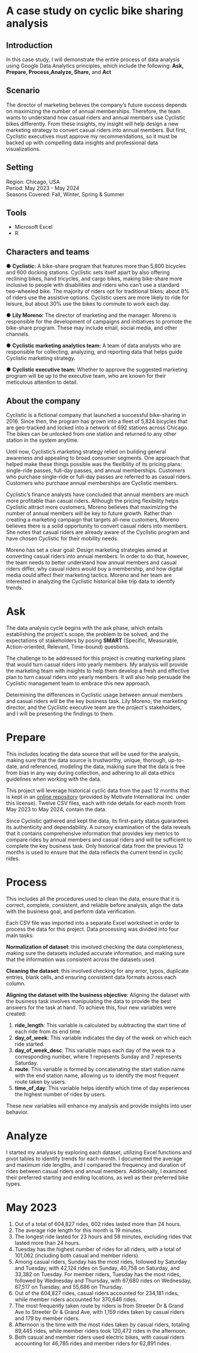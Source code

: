 # A case study on cyclic bike sharing analysis

## Introduction

In this case study, I will demonstrate the entire process of data analysis using Google Data Analytics principles, which include the following: 
**Ask, Prepare, Process,Analyze, Share,** and **Act**

## Scenario

The director of marketing believes the company’s future success depends on maximizing the number of annual memberships. Therefore, the team wants to understand how casual riders and annual members use Cyclistic bikes differently. 
From these insights, my insight will help design a new marketing strategy to convert casual riders into annual members. But first, Cyclistic executives must approve my recommendations, so it must be backed up with compelling data insights and professional data visualizations.

## Setting

Region: Chicago, USA  
Period: May 2023 - May 2024  
Seasons Covered: Fall, Winter, Spring & Summer

## Tools

- Microsoft Excel
- R

## Characters and teams
● **Cyclistic:** A bike-share program that features more than 5,800 bicycles and 600
docking stations. Cyclistic sets itself apart by also offering reclining bikes, hand
tricycles, and cargo bikes, making bike-share more inclusive to people with disabilities
and riders who can’t use a standard two-wheeled bike. The majority of riders opt for
traditional bikes; about 8% of riders use the assistive options. Cyclistic users are more
likely to ride for leisure, but about 30% use the bikes to commute to work each day.

● **Lily Moreno:** The director of marketing and the manager. Moreno is responsible for
the development of campaigns and initiatives to promote the bike-share program.
These may include email, social media, and other channels.

● **Cyclistic marketing analytics team:** A team of data analysts who are responsible for
collecting, analyzing, and reporting data that helps guide Cyclistic marketing strategy.

● **Cyclistic executive team:** Whether to approve the suggested marketing program will be up to the executive team, 
who are known for their meticulous attention to detail.

## About the company

Cyclistic is a fictional company that launched a successful bike-sharing in 2016. Since then, the program has grown into a fleet of 5,824 bicycles that are geo-tracked and locked into a network of 692 stations across Chicago. The bikes can be unlocked from one station and returned to any other station in the system anytime. 

Until now, Cyclistic’s marketing strategy relied on building general awareness and appealing to broad consumer segments. One approach that helped make these things possible was the flexibility of its pricing plans: single-ride passes, full-day passes, and annual memberships. Customers who purchase single-ride or full-day passes are referred to as casual riders. Customers who purchase annual memberships are Cyclistic members.

Cyclistic’s finance analysts have concluded that annual members are much more profitable than casual riders. Although the pricing flexibility helps Cyclistic attract more customers, Moreno believes that maximizing the number of annual members will be key to future growth. Rather than creating a marketing campaign that targets all-new customers, Moreno believes there is a solid opportunity to convert casual riders into members. She notes that casual riders
are already aware of the Cyclistic program and have chosen Cyclistic for their mobility needs.

Moreno has set a clear goal: Design marketing strategies aimed at converting casual riders into annual members. In order to do that, however, the team needs to better understand how annual members and casual riders differ, why casual riders would buy a membership, and how digital media could affect their marketing tactics. Moreno and her team are interested in analyzing the Cyclistic historical bike trip data to identify trends.

# Ask

The data analysis cycle begins with the ask phase, which entails establishing the project's scope, the problem to be solved, and the expectations of stakeholders by posing **SMART** (Specific, Measurable, Action-oriented, Relevant, Time-bound) questions.

The challenge to be addressed for this project is creating marketing plans that would turn casual riders into yearly members. My analysis will provide the marketing team with insights to help them develop a fresh and effective plan to turn casual riders into yearly members. It will also help persuade the Cyclistic management team to embrace this new approach.  

Determining the differences in Cyclistic usage between annual members and casual riders will be the key business task. Lily Moreno, the marketing director, and the Cyclistic executive team are the project's stakeholders, and I will be presenting the findings to them.

# Prepare

This includes locating the data source that will be used for the analysis, making sure that the data source is trustworthy, unique, thorough, up-to-date, and referenced, modeling the data, making sure that the data is free from bias in any way during collection, and adhering to all data ethics guidelines when working with the data.

This project will leverage historical cyclic data from the past 12 months that is kept in an [online repository](https://divvy-tripdata.s3.amazonaws.com/index.html) (provided by Motivate International Inc. under this license). Twelve CSV files, each with ride details for each month from May 2023 to May 2024, contain the data.

Since Cyclistic gathered and kept the data, its first-party status guarantees its authenticity and dependability. A cursory examination of the data reveals that it contains comprehensive information that provides key metrics to compare rides by annual members and casual riders and will be sufficient to complete the key business task. Only historical data from the previous 12 months is used to ensure that the data reflects the current trend in cyclic rides.

# Process

This includes all the procedures used to clean the data, ensure that it is correct, complete, consistent, and reliable before analysis, align the data with the business goal, and perform data verification.

Each CSV file was imported into a separate Excel worksheet in order to process the data for this project. Data processing was divided into four main tasks:

**Normalization of dataset**: this involved checking the data completeness, making sure the datasets included accurate information, and making sure that the information was consistent across the datasets used.

**Cleaning the dataset**: this involved checking for any error, typos, duplicate entries, blank cells, and ensuring consistent data formats across each column.

**Aligning the dataset with the business objective**: Aligning the dataset with the business task involves manipulating the data to provide the best answers for the task at hand. To achieve this, four new variables were created:

1. **ride_length**: This variable is calculated by subtracting the start time of each ride from its end time.
2. **day_of_week**: This variable indicates the day of the week on which each ride started.
3. **day_of_week_desc**: This variable maps each day of the week to a corresponding number, where 1 represents Sunday and 7 represents Saturday.
4. **route**: This variable is formed by concatenating the start station name with the end station name, allowing us to identify the most frequent route taken by users.
5. **time_of_day**: This variable helps identify which time of day experiences the highest number of rides by users.

These new variables will enhance my analysis and provide insights into user behavior.

# Analyze

I started my analysis by exploring each dataset, utilizing Excel functions and pivot tables to identify trends for each month. I documented the average and maximum ride lengths, and I compared the frequency and duration of rides between casual riders and annual members. Additionally, I examined their preferred starting and ending locations, as well as their preferred bike types.

# May 2023

1. Out of a total of 604,827 rides, 602 rides lasted more than 24 hours.  
2. The average ride length for this month is 19 minutes.  
3. The longest ride lasted for 23 hours and 58 minutes, excluding rides that lasted more than 24 hours.  
4. Tuesday has the highest number of rides for all riders, with a total of 101,062 (including both casual and member riders).  
5. Among casual riders, Sunday has the most rides, followed by Saturday and Tuesday, with 42,124 rides on Sunday, 40,758 on Saturday, and 33,382 on Tuesday. For member riders, Tuesday has the most rides, followed by Wednesday and Thursday, with 67,680 rides on Wednesday, 67,517 on Tuesday, and 55,686 on Thursday.  
6. Out of the 604,827 rides, casual riders accounted for 234,181 rides, while member riders accounted for 370,646 rides.  
7. The most frequently taken route by riders is from Streeter Dr & Grand Ave to Streeter Dr & Grand Ave, with 1,159 rides taken by casual riders and 179 by member riders.  
8. Afternoon is the time with the most rides taken by casual riders, totaling 89,445 rides, while member riders took 120,472 rides in the afternoon.  
9. Both casual and member riders used electric bikes, with casual riders accounting for 46,785 rides and member riders for 62,891 rides.





